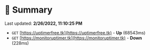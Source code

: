# 📖 Summary
Last updated: **2/26/2022, 11:10:25 PM**

- `GET` [https://uptimerfree.tk](https://uptimerfree.tk) - **Up** (68543ms)
- `GET` [https://monitoruptimer.tk](https://monitoruptimer.tk) - **Down** (228ms)
